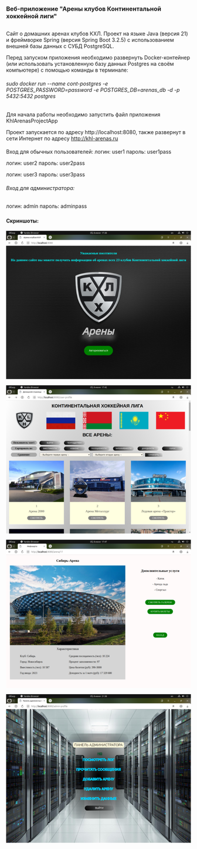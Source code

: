 ### Веб-приложение "Арены клубов Континентальной хоккейной лиги"

##

Сайт о домашних аренах клубов КХЛ. Проект на языке Java (версия 21) и фреймворке Spring (версия Spring Boot 3.2.5) с использованием внешней базы данных с СУБД PostgreSQL.

Перед запуском приложения необходимо развернуть Docker-контейнер (или использовать установленную базу данных Postgres на своём компьютере) с помощью команды в терминале:

###### sudo docker run --name cont-postgres -e POSTGRES_PASSWORD=password -e POSTGRES_DB=arenas_db -d -p 5432:5432 postgres
####
Для начала работы необходимо запустить файл приложения KhlArenasProjectApp

Проект запускается по адресу http://localhost:8080, также развернут в сети Интернет по адресу http://khl-arenas.ru
####
Вход для обычных пользователей:
логин: user1   пароль: user1pass

логин: user2   пароль: user2pass

логин: user3   пароль: user3pass
###### Вход для администратора:
логин: admin   пароль: adminpass
###
#### Скриншоты:

![Screenshot1.png](https://raw.githubusercontent.com/romanyukalexandr84/Images/main/Screenshot1.png)

![Screenshot2.png](https://raw.githubusercontent.com/romanyukalexandr84/Images/main/Screenshot2.png)

![Screenshot3.png](https://raw.githubusercontent.com/romanyukalexandr84/Images/main/Screenshot3.png)

![Screenshot4.png](https://raw.githubusercontent.com/romanyukalexandr84/Images/main/Screenshot4.png)
